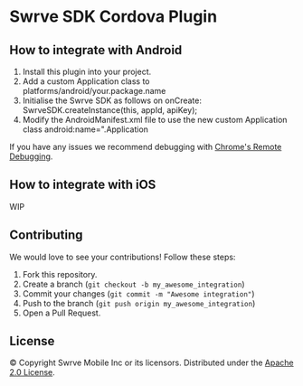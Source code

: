 Swrve SDK Cordova Plugin
========================

How to integrate with Android
-----------------------------
1. Install this plugin into your project.
2. Add a custom Application class to platforms/android/your.package.name
3. Initialise the Swrve SDK as follows on onCreate:
   SwrveSDK.createInstance(this, appId, apiKey);
4. Modify the AndroidManifest.xml file to use the new custom Application class
android:name=".Application

If you have any issues we recommend debugging with [Chrome's Remote Debugging](https://developer.chrome.com/devtools/docs/remote-debugging).

How to integrate with iOS
-----------------------------
WIP

Contributing
------------
We would love to see your contributions! Follow these steps:

1. Fork this repository.
2. Create a branch (`git checkout -b my_awesome_integration`)
3. Commit your changes (`git commit -m "Awesome integration"`)
4. Push to the branch (`git push origin my_awesome_integration`)
5. Open a Pull Request.

License
-------
© Copyright Swrve Mobile Inc or its licensors. Distributed under the [Apache 2.0 License](LICENSE).